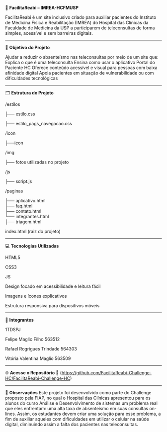 🧠 **FacilitaReabi – IMREA-HCFMUSP**

FacilitaReabi é um site inclusivo criado para auxiliar pacientes do Instituto de Medicina Física e Reabilitação (IMREA) do Hospital das Clínicas da Faculdade de Medicina da USP a participarem de teleconsultas de forma simples, acessível e sem barreiras digitais.

---

🎯 **Objetivo do Projeto**

Ajudar a reduzir o absenteísmo nas teleconsultas por meio de um site que:
Explica o que é uma teleconsulta
Ensina como usar o aplicativo Portal do Paciente HC
Oferece conteúdo acessível e visual para pessoas com baixa afinidade digital
Apoia pacientes em situação de vulnerabilidade ou com dificuldades tecnológicas

---

🗂️ **Estrutura do Projeto**

                   
/estilos 

├── estilo.css

├── estilo_pags_navegacao.css

/icon

├──icon

/img  

├── fotos utilizadas no projeto

/js

├── script.js

/paginas

  ├── aplicativo.html  
  ├── faq.html            
  ├── contato.html        
  └── integrantes.html  
  ├── triagem.html

index.html  (raiz do projeto)


---

💻 **Tecnologias Utilizadas**

HTML5

CSS3

JS

Design focado em acessibilidade e leitura fácil

Imagens e ícones explicativos

Estrutura responsiva para dispositivos móveis

---

👥 **Integrantes**

1TDSPJ

Felipe Maglio Filho 563512

Rafael Rogrigues Trindade 564303

Vitória Valentina Maglio 563509

---

🌐 **Acesse o Repositório**
🔗 (https://github.com/FacilitaReabi-Challenge-HC/FacilitaReabi-Challenge-HC)

---

📌 **Observações**
Este projeto foi desenvolvido como parte do Challenge proposto pela FIAP, no qual o Hospital das Clínicas apresentou para os alunos do curso Análise e Desenvolvimento de sistemas um problema real que eles enfrentam:
uma alta taxa de absenteísmo em suas consultas on-lines. Assim, os estudantes devem criar uma solução para esse problema, a fim de auxiliar aqueles com dificuldades em utilizar o celular na saúde digital, diminuindo assim a falta 
dos pacientes nas teleconsultas.


